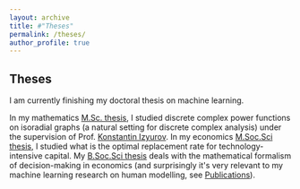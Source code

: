 ```yaml
---
layout: archive
title: #"Theses"
permalink: /theses/
author_profile: true
---
```


<h2>Theses</h2>
I am currently finishing my doctoral thesis on machine learning.<br>

In my mathematics <a href="https://helda.helsinki.fi/handle/10138/330731">M.Sc. thesis</a>, I studied discrete complex power functions on isoradial graphs (a natural setting for discrete complex analysis) under the supervision of Prof. <a href="https://wiki.helsinki.fi/display/mathphys/Izyurov">Konstantin Izyurov</a>. In my economics [M.Soc.Sci thesis](../files/thesis_econ.pdf), I studied what is the optimal replacement rate for technology-intensive capital. 
My [B.Soc.Sci thesis](../files/bachelor_thesis_econ.pdf) deals with the mathematical formalism of decision-making in economics (and surprisingly it's very relevant to my machine learning research on human modelling, see <a href="https://petrus-mikkola.github.io/publications/">Publications</a>).
